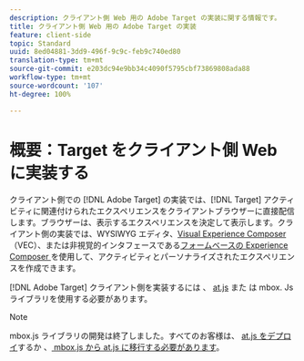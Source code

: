 ```yaml
---
description: クライアント側 Web 用の Adobe Target の実装に関する情報です。
title: クライアント側 Web 用の Adobe Target の実装
feature: client-side
topic: Standard
uuid: 8ed04881-3dd9-496f-9c9c-feb9c740ed80
translation-type: tm+mt
source-git-commit: e203dc94e9bb34c4090f5795cbf73869808ada88
workflow-type: tm+mt
source-wordcount: '107'
ht-degree: 100%

---
```



# 概要：Target をクライアント側 Web に実装する

クライアント側での [!DNL Adobe Target] の実装では、[!DNL Target] アクティビティに関連付けられたエクスペリエンスをクライアントブラウザーに直接配信します。ブラウザーは、表示するエクスペリエンスを決定して表示します。クライアント側の実装では、WYSIWYG エディタ、[Visual Experience Composer](/help/c-experiences/c-visual-experience-composer/visual-experience-composer.md) （VEC）、または非視覚的インタフェースである[フォームベースの Experience Composer ](/help/c-experiences/form-experience-composer.md)を使用して、アクティビティとパーソナライズされたエクスペリエンスを作成できます。

[!DNL Adobe Target] クライアント側を実装するには 、 [at.js](/help/c-implementing-target/c-implementing-target-for-client-side-web/c-how-atjs-works/how-atjs-works.md) また は mbox. Js ライブラリを使用する必要があります。

>[!NOTE]
>
>mbox.js ライブラリの開発は終了しました。すべてのお客様は、 [at.js をデプロイ](/help/c-implementing-target/c-implementing-target-for-client-side-web/how-to-deployatjs/how-to-deployatjs.md)するか 、[ mbox.js から at.js に移行する必要があります](/help/c-implementing-target/c-implementing-target-for-client-side-web/t-mbox-download/c-target-atjs-implementation/target-migrate-atjs.md)。
